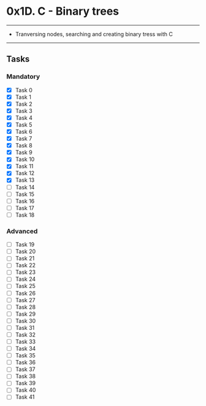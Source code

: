 # 0x1D. C - Binary trees

---
* Tranversing nodes, searching and creating binary tress with C
---

## Tasks
### Mandatory
- [x] Task 0
- [x] Task 1
- [x] Task 2
- [x] Task 3
- [x] Task 4
- [x] Task 5
- [x] Task 6
- [x] Task 7
- [x] Task 8
- [x] Task 9
- [x] Task 10
- [x] Task 11
- [x] Task 12
- [x] Task 13
- [ ] Task 14
- [ ] Task 15
- [ ] Task 16
- [ ] Task 17
- [ ] Task 18

### Advanced
- [ ] Task 19
- [ ] Task 20
- [ ] Task 21
- [ ] Task 22
- [ ] Task 23
- [ ] Task 24
- [ ] Task 25
- [ ] Task 26
- [ ] Task 27
- [ ] Task 28
- [ ] Task 29
- [ ] Task 30
- [ ] Task 31
- [ ] Task 32
- [ ] Task 33
- [ ] Task 34
- [ ] Task 35
- [ ] Task 36
- [ ] Task 37
- [ ] Task 38
- [ ] Task 39
- [ ] Task 40
- [ ] Task 41
